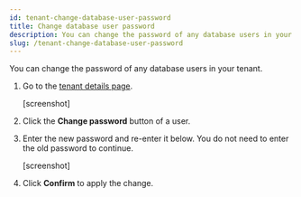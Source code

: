 ```yaml
---
id: tenant-change-database-user-password
title: Change database user password
description: You can change the password of any database users in your tenant.
slug: /tenant-change-database-user-password
---
```


You can change the password of any database users in your tenant.

1. Go to the [tenant details page](tenant-check-status-and-metrics.md#check-the-detailed-metrics-of-a-tenant).
    
    [screenshot]
    
2. Click the **Change password** button of a user.

3. Enter the new password and re-enter it below. You do not need to enter the old password to continue.
    
    [screenshot]
    
4. Click **Confirm** to apply the change.